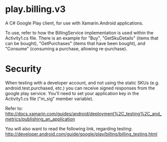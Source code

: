 play.billing.v3
===============

A C# Google Play client, for use with Xamarin.Android applications.

To use, refer to how the BillingService implementation is used within the Activity1.cs file. There is an example for "Buy", "GetSkuDetails" (items that can be bought), "GetPurchases" (items that have been bought), and "Consume" (consuming a purchase, allowing re-purchase).


Security
========
When testing with a developer account, and not using the static SKUs (e.g. android.test.purchased, etc.) you can receive signed responses from the google play service. You'll need to set your application key in the Activity1.cs file ("m_sig" member variable). 

Refer to: http://docs.xamarin.com/guides/android/deployment%2C_testing%2C_and_metrics/publishing_an_application

You will also want to read the following link, regarding testing: 
http://developer.android.com/guide/google/play/billing/billing_testing.html